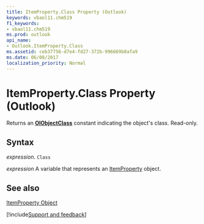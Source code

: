 ```yaml
---
title: ItemProperty.Class Property (Outlook)
keywords: vbaol11.chm519
f1_keywords:
- vbaol11.chm519
ms.prod: outlook
api_name:
- Outlook.ItemProperty.Class
ms.assetid: ceb37756-d7e4-fd27-372b-996669b8afa9
ms.date: 06/08/2017
localization_priority: Normal
---
```



# ItemProperty.Class Property (Outlook)

Returns an  **[OlObjectClass](Outlook.OlObjectClass.md)** constant indicating the object's class. Read-only.


## Syntax

_expression_. `Class`

_expression_ A variable that represents an [ItemProperty](./Outlook.ItemProperty.md) object.


## See also


[ItemProperty Object](Outlook.ItemProperty.md)

[!include[Support and feedback](~/includes/feedback-boilerplate.md)]